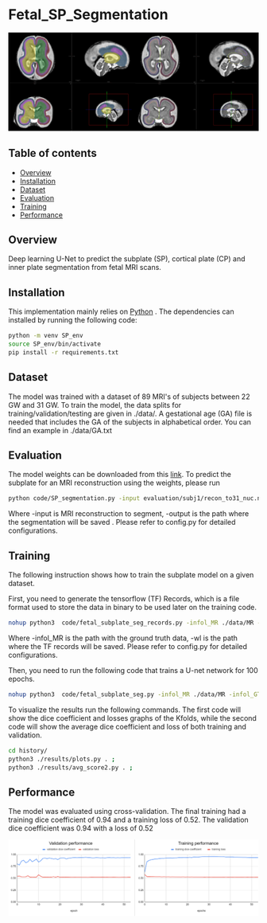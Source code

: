 # Fetal_SP_Segmentation
![](figure/sp_example.png)

## Table of contents

* [Overview](#overview)
* [Installation](#installation)
* [Dataset](#dataset)
* [Evaluation](#evaluation)
* [Training](#training)
* [Performance](#performance)


## Overview
Deep learning U-Net to predict the subplate (SP), cortical plate (CP) and inner plate segmentation from fetal MRI scans. 


## Installation

This implementation mainly relies on [Python](https://www.python.org/) . The dependencies can installed by running the following code: 
``` bash
python -m venv SP_env
source SP_env/bin/activate
pip install -r requirements.txt
``` 

## Dataset

The model was trained with a dataset of 89 MRI's of subjects between 22 GW and 31 GW. To train the model, the data splits for training/validation/testing are given in ./data/. A gestational age (GA) file is needed that includes the GA of the subjects in alphabetical order. You can find an example in ./data/GA.txt

## Evaluation

The model weights can be downloaded from this [link](https://bit.ly/sp-segmentation-weights). To predict the subplate for an MRI reconstruction using the weights, please run

``` bash
python code/SP_segmentation.py -input evaluation/subj1/recon_to31_nuc.nii -output evaluation/subj1/ -axi ../pretrained/axi.h5 -cor ../pretrained/cor.h5 -sag ../pretrained/sag.h5;
```
Where -input is MRI reconstruction to segment, -output is the path where the segmentation will be saved . Please refer to config.py for detailed configurations.  

## Training 

The following instruction shows how to train the subplate model on a given dataset. 

First, you need to generate the tensorflow (TF) Records, which is a file format used to store the data in binary to be used later on the training code. 
``` bash
nohup python3  code/fetal_subplate_seg_records.py -infol_MR ./data/MR -infol_GT ./data/GT -wl ./tf_records/  -fe 5 -all -sm skf -fi ./data/GA  -gpu 0 -f 5 -bs 30 -fp >tf_records_noatt.out &
```
 Where -infol_MR is the path with the ground truth data, -wl is the path where the TF records will be saved.  Please refer to config.py for detailed configurations.  

 Then, you need to run the following code that trains a U-net network for 100 epochs. 

 ``` bash
nohup python3  code/fetal_subplate_seg.py -infol_MR ./data/MR -infol_GT ./data/GT -infol_rec ./tf_records -wl ./weights/ -hl ./history/ -fe 5 -all -sm skf -fi ./data/GA  -gpu 0 -f 5 -bs 30 -opt SGD -lr 0.0001 -l asymmetric_focal_tversky_loss >weights_noatt.out&
 ```
To visualize the results run the following commands. The first code will show the dice coefficient and losses graphs of the Kfolds, while the second code will show the average dice coefficient and loss of both training and validation. 

``` bash
cd history/
python3 ./results/plots.py . ;
python3 ./results/avg_score2.py . ;
```

## Performance
The model was evaluated using cross-validation. The final training had a training dice coefficient of 0.94 and a training loss of 0.52. The validation dice coefficient was 0.94 with a loss of 0.52

![](figure/plots.png)
